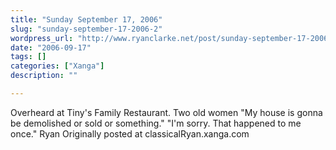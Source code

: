 ```yaml
---
title: "Sunday September 17, 2006"
slug: "sunday-september-17-2006-2"
wordpress_url: "http://www.ryanclarke.net/post/sunday-september-17-2006-2/"
date: "2006-09-17"
tags: []
categories: ["Xanga"]
description: ""

---
```


Overheard at Tiny's Family Restaurant.
Two old women
"My house is gonna be demolished or sold or something."
"I'm sorry. That happened to me once."
Ryan
Originally posted at classicalRyan.xanga.com
